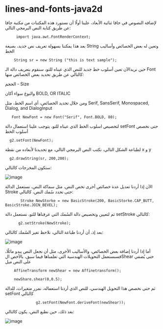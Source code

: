 # lines-and-fonts-java2d

لإضافة النصوص في جافا ثنائية الأبعاد، علينا أولًا أن نستورد هذه المكتبات من مكتبة جافا عن طريق كتابة النص البرمجي التالي:

         import java.awt.FontRenderContext;
         
         
بعد هذا يمكننا بسهولة تعريف نص جديد، بصيغة String وتعين له بعض الخصائص وأساليب الخط 


        String sr = new String ("this is text sample");
        
        
حين نريدالآن تعين أسلوب خط جديد للنص الذي عيناه للتو، سنقوم بتعريف دالة الـ Font كالتالي
عن طريق تحديد بعض الخصائص منها:



الحجم - Size



 والنوع سواء أكان BOLD, OR ITALIC
 
 
 
ومن خلال تحديد الخصائص، أي اسم الخط، مثل Serif, SansSerif, Monospaced, Dialog, and DialogInput 
       
       
       Font NewFont = new Font("Serif", Font.BOLD, 80);
       
       
       
لتخصيص اسلوب الخط الذي عيناه للتو، يتوجب علينا استعمال دالة setFont حتى نخصص أسلوب الخط


      g2.setFont(NewFont);
       
       
لطباعة الشكل التالي، نكتب النص البرمجي التالي، مع تحديدنا لأبعاده من نقطة x و y

      g2.drawString(sr, 200,200);
      
      
ستكون المخرجات كالتالي:


![image](https://user-images.githubusercontent.com/63984422/142727371-2034a971-37b7-4448-834c-21d8bf5595d2.png)


الآن إذا أردنا تعديل عدة خصائص أخرى تخص النص، مثل سماكة النص، نستعمل الدالة Stroke حتى تحدد سُمك النص، كالتالي:


           Stroke NewStorke = new BasicStroke(200, BasicStorke.CAP_BUTT, BasicStroke.JOIN_BEVEL);
           
ثم لتعيين وتخصيص دالة السُمك التي عرفناها للتو، نستعمل دالة setStroke كالتالي:


          g2.setStroke(NewStroke);
          

بعد إذ، أن أردنا طباعة التالي، نلاحظ تغير السُمك كالتالي:


![image](https://user-images.githubusercontent.com/63984422/142727734-ba919727-daac-4aff-a381-70742f85226b.png)


أما إذا أردنا إضافة بعض الخصائص، والأساليب الأخرى، مثل أن نجعل النص يبدو مائلًا، فسنستعمل التحويلات الهندسية التي تعلمناها فيما سبق، بالأخص الShear حتى يُضفي على النص ميل


        AffineTransform newShear = new Affinetransform();
        
        newShare.shear(0,0.5);
        
        
        
ثم حتى نخصص هذا التحويل الهندسي، للنص الذي أردنا استعماله، نمرر متغيرات، للدالة setFont كالتالي


                  g2.setFont(NewFont.deriveFont(newShear));
                  
                  
بعد ذلك، حين نطبع النص، يكون كالتالي:        
        
![image](https://user-images.githubusercontent.com/63984422/142728161-3e804129-39e2-4377-9ec4-2c710674a184.png)







